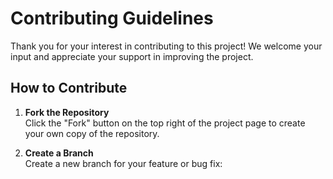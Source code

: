 # Contributing Guidelines

Thank you for your interest in contributing to this project! We welcome your input and appreciate your support in improving the project.

## How to Contribute

1. **Fork the Repository**  
   Click the "Fork" button on the top right of the project page to create your own copy of the repository.

2. **Create a Branch**  
   Create a new branch for your feature or bug fix:  
